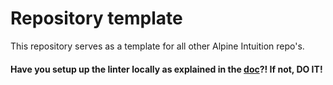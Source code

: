 # Repository template

This repository serves as a template for all other Alpine Intuition repo's.

#### Have you setup up the linter locally as explained in the [doc](https://github.com/alpineintuition/alpine-doc/blob/master/DEV_OPS.md#linting)?! If not, DO IT!
